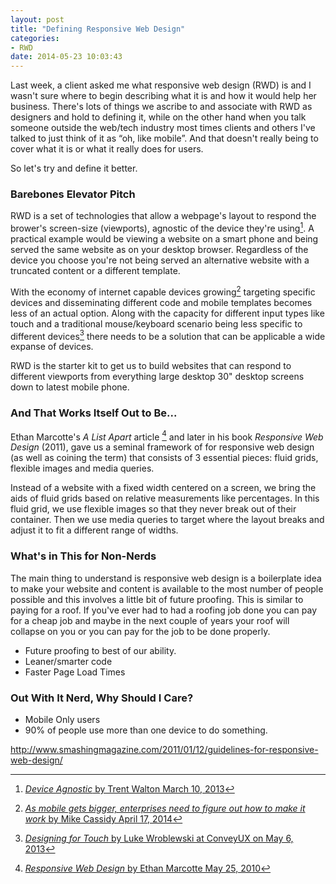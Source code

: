 ```yaml
---
layout: post
title: "Defining Responsive Web Design"
categories:
- RWD
date: 2014-05-23 10:03:43
---
```

Last week, a client asked me what responsive web design (RWD) is and I wasn't sure where to begin describing what it is and how it would help her business. There's lots of things we ascribe to and associate with RWD as designers and hold to defining it, while on the other hand when you talk someone outside the web/tech industry most times clients and others I've talked to just think of it as “oh, like mobile”. And that doesn't really being to cover what it is or what it really does for users.

So let's try and define it better.

### Barebones Elevator Pitch
RWD is a set of technologies that allow a webpage's layout to respond the brower's screen-size (viewports), agnostic of the device they're using[^1]. A practical example would be viewing a website on a smart phone and being served the same website as on your desktop browser. Regardless of the device you choose you're not being served an alternative website with a truncated content or a different template.

With the economy of internet capable devices growing[^2] targeting specific devices and disseminating different code and mobile templates becomes less of an actual option. Along with the capacity for different input types like touch and a traditional mouse/keyboard scenario being less specific to different devices[^3] there needs to be a solution that can be applicable a wide expanse of devices.

RWD is the starter kit to get us to build websites that can respond to different viewports from everything large desktop 30" desktop screens down to latest mobile phone.

### And That Works Itself Out to Be...
Ethan Marcotte's _A List Apart_ article [^4] and later in his book _Responsive Web Design_ (2011), gave us a seminal framework of for responsive web design (as well as coining the term) that consists of 3 essential pieces: fluid grids, flexible images and media queries.

Instead of a website with a fixed width centered on a screen, we bring the aids of fluid grids based on relative measurements like percentages. In this fluid grid, we use flexible images so that they never break out of their container. Then we use media queries to target where the layout breaks and adjust it to fit a different range of widths.

### What's in This for Non-Nerds
The main thing to understand is responsive web design is a boilerplate idea to make your website and content is available to the most number of people possible and this involves a little bit of future proofing.
This is similar to paying for a roof. If you've ever had to had a roofing job done you can pay for a cheap job and maybe in the next couple of years your roof will collapse on you or you can pay for the job to be done properly.

- Future proofing to best of our ability.
- Leaner/smarter code
- Faster Page Load Times

### Out With It Nerd, Why Should I Care?
- Mobile Only users
- 90% of people use more than one device to do something.


[^1]: [_Device Agnostic_ by Trent Walton March 10, 2013](http://trentwalton.com/2014/03/10/device-agnostic/)
[^2]: [_As mobile gets bigger, enterprises need to figure out how to make it work_ by Mike Cassidy April 17, 2014](http://bloomreach.com/2014/04/as-mobile-gets-bigger-enterprises-need-to-figure-out-how-to-make-it-work/)
[^3]: [_Designing for Touch_ by Luke Wroblewski at ConveyUX on May 6, 2013](http://www.lukew.com/presos/preso.asp?33)
[^4]: [_Responsive Web Design_ by Ethan Marcotte May 25, 2010](http://alistapart.com/article/responsive-web-design)

http://www.smashingmagazine.com/2011/01/12/guidelines-for-responsive-web-design/
